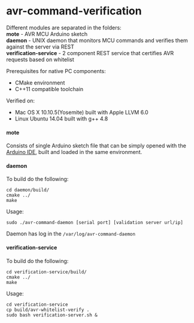 # avr-command-verification

Different modules are separated in the folders:</BR>
**mote** - AVR MCU Arduino sketch</BR>
**daemon** - UNIX daemon that monitors MCU commands and verifies them against the server via REST</BR>
**verification-service** - 2 component REST service that certifies AVR requests based on whitelist

Prerequisites for native PC components:
* CMake environment
* C++11 compatible toolchain

Verified on:
* Mac OS X 10.10.5(Yosemite) built with Apple LLVM 6.0
* Linux Ubuntu 14.04 built with g++ 4.8

#### mote
Consists of single Arduino sketch file that can be simply opened with the [Arduino IDE](https://www.arduino.cc/en/Main/Software), built and loaded in the same environment.</BR>

#### daemon
To build do the following:</BR>
```
cd daemon/build/
cmake ../
make
```
Usage:</BR>
```
sudo ./avr-command-daemon [serial port] [validation server url/ip]
```
Daemon has log in the `/var/log/avr-command-daemon`

#### verification-service
To build do the following:</BR>
```
cd verification-service/build/
cmake ../
make
```
Usage:</BR>
```
cd verification-service
cp build/avr-whitelist-verify .
sudo bash verification-server.sh &
```

